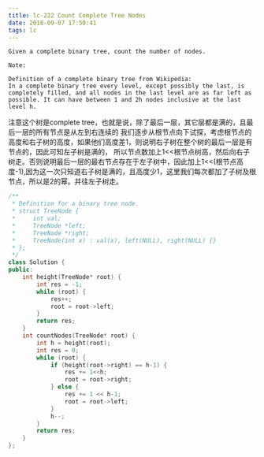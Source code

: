 ```yaml
---
title: lc-222 Count Complete Tree Nodes
date: 2018-09-07 17:50:41
tags: lc
---
```

```
Given a complete binary tree, count the number of nodes.

Note:

Definition of a complete binary tree from Wikipedia:
In a complete binary tree every level, except possibly the last, is completely filled, and all nodes in the last level are as far left as possible. It can have between 1 and 2h nodes inclusive at the last level h.
```



注意这个树是complete tree，也就是说，除了最后一层，其它层都是满的，且最后一层的所有节点是从左到右连续的
我们逐步从根节点向下试探，考虑根节点的高度和右子树的高度，如果他们高度差1，则说明右子树在整个树的最后一层是有节点的，因此可知左子树是满的，
所以节点数加上1<<根节点树高，然后向右子树走。否则说明最后一层的最右节点存在于左子树中，因此加上1<<(根节点高度-1),因为这一次只知道右子树是满的，且高度少1，这里我们每次都加了子树及根节点，所以是2的幂。并往左子树走。

```C++
/**
 * Definition for a binary tree node.
 * struct TreeNode {
 *     int val;
 *     TreeNode *left;
 *     TreeNode *right;
 *     TreeNode(int x) : val(x), left(NULL), right(NULL) {}
 * };
 */
class Solution {
public:
    int height(TreeNode* root) {
        int res = -1;
        while (root) {
            res++;
            root = root->left;
        }
        return res;
    }
    int countNodes(TreeNode* root) {
        int h = height(root);
        int res = 0;
        while (root) {
            if (height(root->right) == h-1) {
                res += 1<<h;
                root = root->right;
            } else {
                res += 1 << h-1;
                root = root->left;
            }
            h--;
        }
        return res;
    }
};


```
